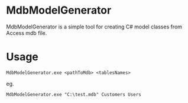 # MdbModelGenerator

MdbModelGenerator is a simple tool for creating C# model classes from Access mdb file.

# Usage

`MdbModelGenerator.exe <pathToMdb> <tablesNames>`

eg.

`MdbModelGenerator.exe "C:\test.mdb" Customers Users`
